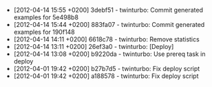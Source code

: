 * [2012-04-14 15:55 +0200] 3debf51 - twinturbo: Commit generated examples for 5e498b8
* [2012-04-14 15:44 +0200] 883fa07 - twinturbo: Commit generated examples for 190f148
* [2012-04-14 14:11 +0200] 6618c78 - twinturbo: Remove statistics
* [2012-04-14 13:11 +0200] 26ef3a0 - twinturbo: [Deploy]
* [2012-04-14 13:08 +0200] b9220da - twinturbo: Use prereq task in deploy
* [2012-04-01 19:42 +0200] b27b7d5 - twinturbo: Fix deploy script
* [2012-04-01 19:42 +0200] a188578 - twinturbo: Fix deploy script
